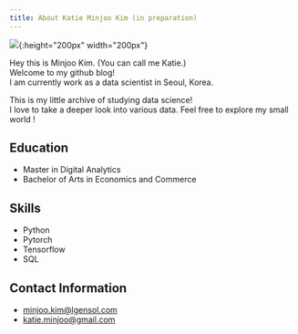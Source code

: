 ```yaml
---
title: About Katie Minjoo Kim (in preparation)
---
```


![](/assets/img/sample/minjoo.png){:height="200px" width="200px"}

Hey this is Minjoo Kim. (You can call me Katie.)  
Welcome to my github blog!  
I am currently work as a data scientist in Seoul, Korea.

This is my little archive of studying data science!  
I love to take a deeper look into various data. 
Feel free to explore my small world !

## Education
+ Master in Digital Analytics
+ Bachelor of Arts in Economics and Commerce

## Skills
+ Python
+ Pytorch
+ Tensorflow
+ SQL


## Contact Information
+ minjoo.kim@lgensol.com
+ katie.minjoo@gmail.com
